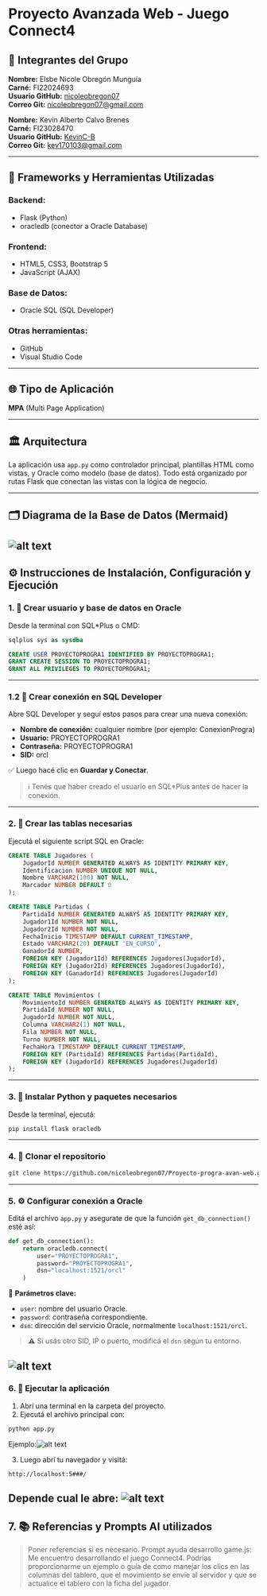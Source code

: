 # Proyecto Avanzada Web - Juego Connect4

## 👥 Integrantes del Grupo

**Nombre:** Elsbe Nicole Obregón Munguía  
**Carné:** FI22024693  
**Usuario GitHub:** [nicoleobregon07](https://github.com/nicoleobregon07)  
**Correo Git:** nicoleobregon07@gmail.com

**Nombre:** Kevin Alberto Calvo Brenes  
**Carné:** FI23028470  
**Usuario GitHub:** [KevinC-B](https://github.com/KevinC-B)  
**Correo Git:** kev170103@gmail.com

---

## 🧰 Frameworks y Herramientas Utilizadas

### Backend:
- Flask (Python)
- oracledb (conector a Oracle Database)

### Frontend:
- HTML5, CSS3, Bootstrap 5
- JavaScript (AJAX)

### Base de Datos:
- Oracle SQL (SQL Developer)

### Otras herramientas:
- GitHub
- Visual Studio Code

---

## 🌐 Tipo de Aplicación
**MPA** (Multi Page Application)

---

## 🏛️ Arquitectura

La aplicación usa `app.py` como controlador principal, plantillas HTML como vistas, y Oracle como modelo (base de datos). Todo está organizado por rutas Flask que conectan las vistas con la lógica de negocio.

---

## 🗂️ Diagrama de la Base de Datos (Mermaid)

![alt text](IMG/diagrama.png)
---

## ⚙️ Instrucciones de Instalación, Configuración y Ejecución

### 1. 🧱 Crear usuario y base de datos en Oracle

Desde la terminal con SQL*Plus o CMD:

```sql
sqlplus sys as sysdba

CREATE USER PROYECTOPROGRA1 IDENTIFIED BY PROYECTOPROGRA1;
GRANT CREATE SESSION TO PROYECTOPROGRA1;
GRANT ALL PRIVILEGES TO PROYECTOPROGRA1;
```

---

### 1.2 📄 Crear conexión en SQL Developer

Abre SQL Developer y seguí estos pasos para crear una nueva conexión:

- **Nombre de conexión:** cualquier nombre (por ejemplo: ConexionProgra)
- **Usuario:** PROYECTOPROGRA1
- **Contraseña:** PROYECTOPROGRA1
- **SID:** orcl

✅ Luego hacé clic en **Guardar y Conectar**.

> ℹ️ Tenés que haber creado el usuario en SQL*Plus antes de hacer la conexión.

---

### 2. 🧱 Crear las tablas necesarias

Ejecutá el siguiente script SQL en Oracle:

```sql
CREATE TABLE Jugadores (
    JugadorId NUMBER GENERATED ALWAYS AS IDENTITY PRIMARY KEY,
    Identificacion NUMBER UNIQUE NOT NULL,
    Nombre VARCHAR2(100) NOT NULL,
    Marcador NUMBER DEFAULT 0
);

CREATE TABLE Partidas (
    PartidaId NUMBER GENERATED ALWAYS AS IDENTITY PRIMARY KEY,
    Jugador1Id NUMBER NOT NULL,
    Jugador2Id NUMBER NOT NULL,
    FechaInicio TIMESTAMP DEFAULT CURRENT_TIMESTAMP,
    Estado VARCHAR2(20) DEFAULT 'EN_CURSO',
    GanadorId NUMBER,
    FOREIGN KEY (Jugador1Id) REFERENCES Jugadores(JugadorId),
    FOREIGN KEY (Jugador2Id) REFERENCES Jugadores(JugadorId),
    FOREIGN KEY (GanadorId) REFERENCES Jugadores(JugadorId)
);

CREATE TABLE Movimientos (
    MovimientoId NUMBER GENERATED ALWAYS AS IDENTITY PRIMARY KEY,
    PartidaId NUMBER NOT NULL,
    JugadorId NUMBER NOT NULL,
    Columna VARCHAR2(1) NOT NULL,
    Fila NUMBER NOT NULL,
    Turno NUMBER NOT NULL,
    FechaHora TIMESTAMP DEFAULT CURRENT_TIMESTAMP,
    FOREIGN KEY (PartidaId) REFERENCES Partidas(PartidaId),
    FOREIGN KEY (JugadorId) REFERENCES Jugadores(JugadorId)
);
```

---

### 3. 🐍 Instalar Python y paquetes necesarios

Desde la terminal, ejecutá:

```bash
pip install flask oracledb
```

---

### 4. 📂 Clonar el repositorio

```bash
git clone https://github.com/nicoleobregon07/Proyecto-progra-avan-web.git
```

---

### 5. ⚙️ Configurar conexión a Oracle

Editá el archivo `app.py` y asegurate de que la función `get_db_connection()` esté así:

```python
def get_db_connection():
    return oracledb.connect(
        user="PROYECTOPROGRA1",
        password="PROYECTOPROGRA1",
        dsn="localhost:1521/orcl"
    )
```

📌 **Parámetros clave:**
- `user`: nombre del usuario Oracle.
- `password`: contraseña correspondiente.
- `dsn`: dirección del servicio Oracle, normalmente `localhost:1521/orcl`.

> ⚠️ Si usás otro SID, IP o puerto, modificá el `dsn` según tu entorno.

![alt text](IMG/conexion.jpg)
---

### 6. 🚀 Ejecutar la aplicación

1. Abrí una terminal en la carpeta del proyecto.
2. Ejecutá el archivo principal con:

```bash
python app.py
```
Ejemplo:![alt text](IMG/image-1.png) 

3. Luego abrí tu navegador y visitá:

```
http://localhost:5###/
```
Depende cual le abre: ![alt text](IMG/image-2.png)
---

## 7. 📚 Referencias y Prompts AI utilizados

> Poner referencias si es necesario.
> Prompt ayuda desarrollo game.js:
Me encuentro desarrollando el juego Connect4. Podrías proporcionarme un ejemplo o guía de como manejar los clics en las columnas del tablero, que el movimiento se envie al servidor y que se actualice el tablero con la ficha del jugador. 
